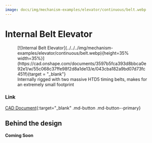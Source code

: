 ```yaml
---
image: docs/img/mechanism-examples/elevator/continuous/belt.webp
---
```


# Internal Belt Elevator

<figure markdown="span">
[![Internal Belt Elevator](../../../img/mechanism-examples/elevator/continuous/belt.webp){height=35% width=35%}](https://cad.onshape.com/documents/3597b5fca393d8bbca0e92e1/w/55c068c37ffe98f2d8a1de13/e/043cba182a9bd07d73fc451f){target = "_blank"}
<figcaption>Internally rigged with two massive HTD5 timing belts, makes for an extremely small footprint</figcaption>
</figure>

### Link

[CAD Document](https://cad.onshape.com/documents/3597b5fca393d8bbca0e92e1/w/55c068c37ffe98f2d8a1de13/e/043cba182a9bd07d73fc451f "CAD Document Link"){:target="_blank" .md-button .md-button--primary}

## Behind the design
**Coming Soon**

<br>